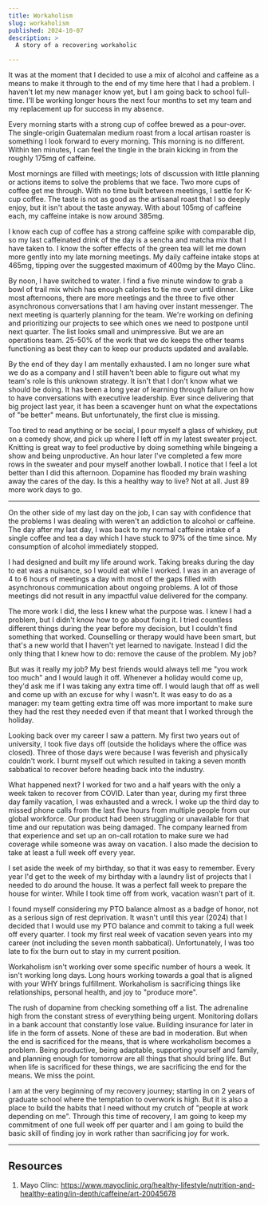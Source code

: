 ```yaml
---
title: Workaholism
slug: workaholism
published: 2024-10-07
description: >
  A story of a recovering workaholic

---
```


It was at the moment that I decided to use a mix of alcohol and caffeine as a means to make it
through to the end of my time here that I had a problem. I haven't let my new manager know yet, but
I am going back to school full-time. I'll be working longer hours the next four months to set my
team and my replacement up for success in my absence. 

Every morning starts with a strong cup of coffee brewed as a pour-over. The single-origin Guatemalan
medium roast from a local artisan roaster is something I look forward to every morning. This morning
is no different. Within ten minutes, I can feel the tingle in the brain kicking in from the roughly
175mg of caffeine. 

Most mornings are filled with meetings; lots of discussion with little planning or actions items to
solve the problems that we face. Two more cups of coffee get me through. With no time built between
meetings, I settle for K-cup coffee. The taste is not as good as the artisanal roast that I so
deeply enjoy, but it isn't about the taste anyway. With about 105mg of caffeine each, my caffeine
intake is now around 385mg. 

I know each cup of coffee has a strong caffeine spike with comparable dip, so my last caffeinated
drink of the day is a sencha and matcha mix that I have taken to. I know the softer effects of the
green tea will let me down more gently into my late morning meetings. My daily caffeine intake stops
at 465mg, tipping over the suggested maximum of 400mg by the Mayo Clinc. 

By noon, I have switched to water. I find a five minute window to grab a bowl of trail mix which has
enough calories to tie me over until dinner. Like most afternoons, there are more meetings and the
three to five other asynchronous conversations that I am having over instant messenger. The next
meeting is quarterly planning for the team. We're working on defining and prioritizing our projects
to see which ones we need to postpone until next quarter. The list looks small and unimpressive. But
we are an operations team. 25-50% of the work that we do keeps the other teams functioning as best
they can to keep our products updated and available.

By the end of they day I am mentally exhausted. I am no longer sure what we do as a company and I
still haven't been able to figure out what my team's role is this unknown strategy. It isn't that I
don't know what we should be doing. It has been a long year of learning through failure on how to
have conversations with executive leadership. Ever since delivering that big project last year, it
has been a scavenger hunt on what the expectations of "be better" means. But unfortunately, the
first clue is missing.

Too tired to read anything or be social, I pour myself a glass of whiskey, put on a comedy show, and
pick up where I left off in my latest sweater project. Knitting is great way to feel productive by
doing something while bingeing a show and being unproductive. An hour later I've completed a few
more rows in the sweater and pour myself another lowball. I notice that I feel a lot better than I
did this afternoon. Dopamine has flooded my brain washing away the cares of the day. Is this a
healthy way to live? Not at all. Just 89 more work days to go.

---

On the other side of my last day on the job, I can say with confidence that the problems I was
dealing with weren't an addiction to alcohol or caffeine. The day after my last day, I was back to
my normal caffeine intake of a single coffee and tea a day which I have stuck to 97% of the time
since. My consumption of alcohol immediately stopped.

I had designed and built my life around work. Taking breaks during the day to eat was a nuisance, so
I would eat while I worked. I was in an average of 4 to 6 hours of meetings a day with most of the
gaps filled with asynchronous communication about ongoing problems. A lot of those meetings did not
result in any impactful value delivered for the company.

The more work I did, the less I knew what the purpose was. I knew I had a problem, but I didn't know
how to go about fixing it. I tried countless different things during the year before my decision,
but I couldn't find something that worked. Counselling or therapy would have been smart, but that's
a new world that I haven't yet learned to navigate. Instead I did the only thing that I knew how to
do: remove the cause of the problem. My job?

But was it really my job? My best friends would always tell me "you work too much" and I would laugh
it off. Whenever a holiday would come up, they'd ask me if I was taking any extra time off. I would
laugh that off as well and come up with an excuse for why I wasn't. It was easy to do as a manager:
my team getting extra time off was more important to make sure they had the rest they needed even if
that meant that I worked through the holiday.

Looking back over my career I saw a pattern. My first two years out of university, I took five days
off (outside the holidays where the office was closed). Three of those days were because I was
feverish and physically couldn't work. I burnt myself out which resulted in taking a seven month
sabbatical to recover before heading back into the industry.

What happened next? I worked for two and a half years with the only a week taken to recover from
COVID. Later than year, during my first three day family vacation, I was exhausted and a wreck. I
woke up the third day to missed phone calls from the last five hours from multiple people from our
global workforce. Our product had been struggling or unavailable for that time and our reputation
was being damaged. The company learned from that experience and set up an on-call rotation to make
sure we had coverage while someone was away on vacation. I also made the decision to take at least a
full week off every year.

I set aside the week of my birthday, so that it was easy to remember. Every year I'd get to the week
of my birthday with a laundry list of projects that I needed to do around the house. It was a
perfect fall week to prepare the house for winter. While I took time off from work, vacation wasn't
part of it.

I found myself considering my PTO balance almost as a badge of honor, not as a serious sign of rest
deprivation. It wasn't until this year (2024) that I decided that I would use my PTO balance and
commit to taking a full week off every quarter. I took my first real week of vacation seven years
into my career (not including the seven month sabbatical). Unfortunately, I was too late to fix the
burn out to stay in my current position.

Workaholism isn't working over some specific number of hours a week. It isn't working long days.
Long hours working towards a goal that is aligned with your WHY brings fulfillment. Workaholism is
sacrificing things like relationships, personal health, and joy to "produce more". 

The rush of dopamine from checking something off a list. The adrenaline high from the constant
stress of everything being urgent. Monitoring dollars in a bank account that constantly lose value.
Building insurance for later in life in the form of assets. None of these are bad in moderation. But
when the end is sacrificed for the means, that is where workaholism becomes a problem. Being
productive, being adaptable, supporting yourself and family, and planning enough for tomorrow are
all things that should bring life. But when life is sacrificed for these things, we are sacrificing
the end for the means. We miss the point.

I am at the very beginning of my recovery journey; starting in on 2 years of graduate school where
the temptation to overwork is high. But it is also a place to build the habits that I need without
my crutch of "people at work depending on me". Through this time of recovery, I am going to keep my
commitment of one full week off per quarter and I am going to build the basic skill of finding joy
in work rather than sacrificing joy for work.

---

## Resources

1. Mayo Clinc: https://www.mayoclinic.org/healthy-lifestyle/nutrition-and-healthy-eating/in-depth/caffeine/art-20045678
